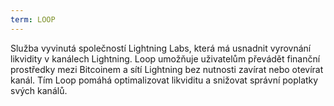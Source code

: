 ```yaml
---
term: LOOP
---
```


Služba vyvinutá společností Lightning Labs, která má usnadnit vyrovnání likvidity v kanálech Lightning. Loop umožňuje uživatelům převádět finanční prostředky mezi Bitcoinem a sítí Lightning bez nutnosti zavírat nebo otevírat kanál. Tím Loop pomáhá optimalizovat likviditu a snižovat správní poplatky svých kanálů.